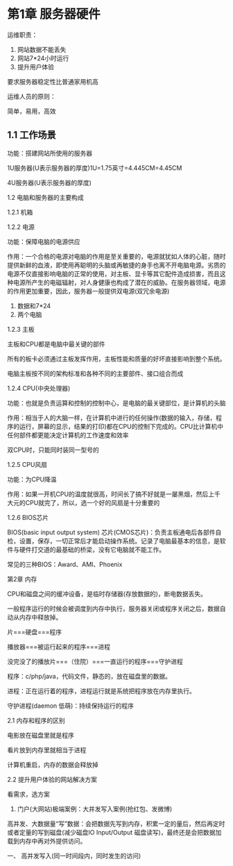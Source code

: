 # 第1章 服务器硬件

运维职责：

1. 网站数据不能丢失
2. 网站7\*24小时运行
3. 提升用户体验

要求服务器稳定性比普通家用机高

运维人员的原则：

简单，易用，高效

## 1.1 工作场景

功能：搭建网站所使用的服务器

1U服务器\(U表示服务器的厚度\)1U=1.75英寸=4.445CM=4.45CM

4U服务器\(U表示服务器的厚度\)

1.2 电脑和服务器的主要构成

1.2.1 机箱

1.2.2 电源

功能：保障电脑的电源供应

作用：一个合格的电源对电脑的作用是至关重要的，电源就犹如人体的心脏，随时提供新鲜的血液，即使用再聪明的头脑或再敏捷的身手也离不开电脑电源。劣质的电源不仅直接影响电脑的正常的使用，对主板、显卡等其它配件造成损害，而且这种电源所产生的电磁辐射，对人身健康也构成了潜在的威胁。在服务器领域，电源的作用更加重要，因此，服务器一般提供双电源\(双冗余电源\)

1. 数据和7\*24
2. 两个电脑    

1.2.3 主板

主板和CPU都是电脑中最关键的部件

所有的板卡必须通过主板发挥作用，主板性能和质量的好坏直接影响到整个系统。

电脑主板按不同的架构标准和各种不同的主要部件、接口组合而成

1.2.4 CPU\(中央处理器\)

功能：也就是负责运算和控制的控制中心，是电脑的最关键部位，是计算机的头脑

作用：相当于人的大脑一样，在计算机中进行的任何操作\(数据的输入，存储，程序的运行，屏幕的显示，结果的打印\)都在CPU的控制下完成的。CPU比计算机中任何部件都更能决定计算机的工作速度和效率

双CPU时，只能同时装同一型号的

1.2.5 CPU风扇

功能：为CPU降温

作用：如果一开机CPU的温度就很高，时间长了搞不好就是一屡黑烟，然后上千大元的CPU就完了，所以，选一个好的风扇是十分重要的

1.2.6 BIOS芯片

BIOS\(basic input output system\) 芯片\(CMOS芯片\)：负责主板通电后各部件自检，设置，保存，一切正常后才能启动操作系统。记录了电脑最基本的信息，是软件与硬件打交道的最基础的桥梁，没有它电脑就不能工作。

常见的三种BIOS：Award、AMI、Phoenix

第2章 内存

CPU和磁盘之间的缓冲设备，是临时存储器\(存放数据的\)，断电数据丢失。

一般程序运行的时候会被调度到内存中执行，服务器关闭或程序关闭之后，数据自动从内存中释放掉。

片===硬盘===程序

播放器===被运行起来的程序===进程

没完没了的播放片===（住院）===一直运行的程序===守护进程



程序：c/php/java，代码文件，静态的，放在磁盘里的数据。

进程：正在运行着的程序，进程运行就是系统把程序放在内存里执行。

守护进程\(daemon 低萌\)：持续保持运行的程序

2.1 内存和程序的区别

电影放在磁盘里就是程序

看片放到内存里就相当于进程

计算机重启，内存的数据会释放掉

2.2 提升用户体验的网站解决方案

看需求，选方案

1.	门户\(大网站\)极端案例：大并发写入案例\(抢红包、发微博\)

高并发、大数据量“写”数据：会把数据先写到内存，积累一定的量后，然后再定时或者定量的写到磁盘\(减少磁盘IO Input/Output 磁盘读写\)，最终还是会把数据加载到内存中再对外提供访问。

一、	高并发写入\(同一时间段内，同时发生的访问\)





